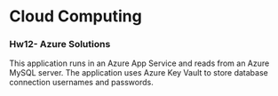 # Cloud Computing
### Hw12- Azure Solutions

This application runs in an Azure App Service and reads from an Azure MySQL server.
The application uses Azure Key Vault to store database connection usernames and passwords.


